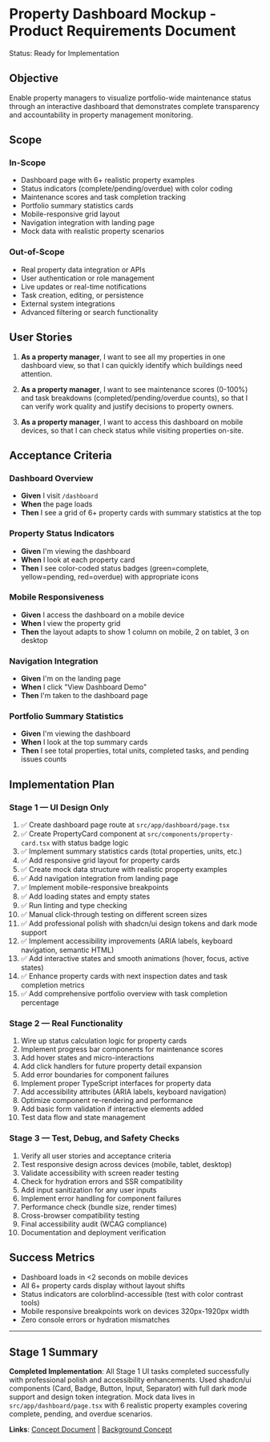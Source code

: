 # Property Dashboard Mockup - Product Requirements Document

Status: Ready for Implementation

## Objective
Enable property managers to visualize portfolio-wide maintenance status through an interactive dashboard that demonstrates complete transparency and accountability in property management monitoring.

## Scope

### In-Scope
- Dashboard page with 6+ realistic property examples
- Status indicators (complete/pending/overdue) with color coding
- Maintenance scores and task completion tracking
- Portfolio summary statistics cards
- Mobile-responsive grid layout
- Navigation integration with landing page
- Mock data with realistic property scenarios

### Out-of-Scope
- Real property data integration or APIs
- User authentication or role management
- Live updates or real-time notifications
- Task creation, editing, or persistence
- External system integrations
- Advanced filtering or search functionality

## User Stories

1. **As a property manager**, I want to see all my properties in one dashboard view, so that I can quickly identify which buildings need attention.

2. **As a property manager**, I want to see maintenance scores (0-100%) and task breakdowns (completed/pending/overdue counts), so that I can verify work quality and justify decisions to property owners.

3. **As a property manager**, I want to access this dashboard on mobile devices, so that I can check status while visiting properties on-site.

## Acceptance Criteria

### Dashboard Overview
- **Given** I visit `/dashboard`
- **When** the page loads
- **Then** I see a grid of 6+ property cards with summary statistics at the top

### Property Status Indicators
- **Given** I'm viewing the dashboard
- **When** I look at each property card
- **Then** I see color-coded status badges (green=complete, yellow=pending, red=overdue) with appropriate icons

### Mobile Responsiveness
- **Given** I access the dashboard on a mobile device
- **When** I view the property grid
- **Then** the layout adapts to show 1 column on mobile, 2 on tablet, 3 on desktop

### Navigation Integration
- **Given** I'm on the landing page
- **When** I click "View Dashboard Demo"
- **Then** I'm taken to the dashboard page

### Portfolio Summary Statistics
- **Given** I'm viewing the dashboard
- **When** I look at the top summary cards
- **Then** I see total properties, total units, completed tasks, and pending issues counts

## Implementation Plan

### Stage 1 — UI Design Only
1. ✅ Create dashboard page route at `src/app/dashboard/page.tsx`
2. ✅ Create PropertyCard component at `src/components/property-card.tsx` with status badge logic
3. ✅ Implement summary statistics cards (total properties, units, etc.)
4. ✅ Add responsive grid layout for property cards
5. ✅ Create mock data structure with realistic property examples
6. ✅ Add navigation integration from landing page
7. ✅ Implement mobile-responsive breakpoints
8. ✅ Add loading states and empty states
9. ✅ Run linting and type checking
10. ✅ Manual click-through testing on different screen sizes
11. ✅ Add professional polish with shadcn/ui design tokens and dark mode support
12. ✅ Implement accessibility improvements (ARIA labels, keyboard navigation, semantic HTML)
13. ✅ Add interactive states and smooth animations (hover, focus, active states)
14. ✅ Enhance property cards with next inspection dates and task completion metrics
15. ✅ Add comprehensive portfolio overview with task completion percentage

### Stage 2 — Real Functionality
1. Wire up status calculation logic for property cards
2. Implement progress bar components for maintenance scores
3. Add hover states and micro-interactions
4. Add click handlers for future property detail expansion
5. Add error boundaries for component failures
6. Implement proper TypeScript interfaces for property data
7. Add accessibility attributes (ARIA labels, keyboard navigation)
8. Optimize component re-rendering and performance
9. Add basic form validation if interactive elements added
10. Test data flow and state management

### Stage 3 — Test, Debug, and Safety Checks
1. Verify all user stories and acceptance criteria
2. Test responsive design across devices (mobile, tablet, desktop)
3. Validate accessibility with screen reader testing
4. Check for hydration errors and SSR compatibility
5. Add input sanitization for any user inputs
6. Implement error handling for component failures
7. Performance check (bundle size, render times)
8. Cross-browser compatibility testing
9. Final accessibility audit (WCAG compliance)
10. Documentation and deployment verification

## Success Metrics
- Dashboard loads in <2 seconds on mobile devices
- All 6+ property cards display without layout shifts
- Status indicators are colorblind-accessible (test with color contrast tools)
- Mobile responsive breakpoints work on devices 320px-1920px width
- Zero console errors or hydration mismatches

---

## Stage 1 Summary

**Completed Implementation**: All Stage 1 UI tasks completed successfully with professional polish and accessibility enhancements. Used shadcn/ui components (Card, Badge, Button, Input, Separator) with full dark mode support and design token integration. Mock data lives in `src/app/dashboard/page.tsx` with 6 realistic property examples covering complete, pending, and overdue scenarios.

**Links**: [Concept Document](./property-dashboard-mockup-concept.md) | [Background Concept](./concept.md)
